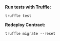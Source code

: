 **Run tests with Truffle:**

```
truffle test
```

**Redeploy Contract:**

```
truffle migrate --reset
```
